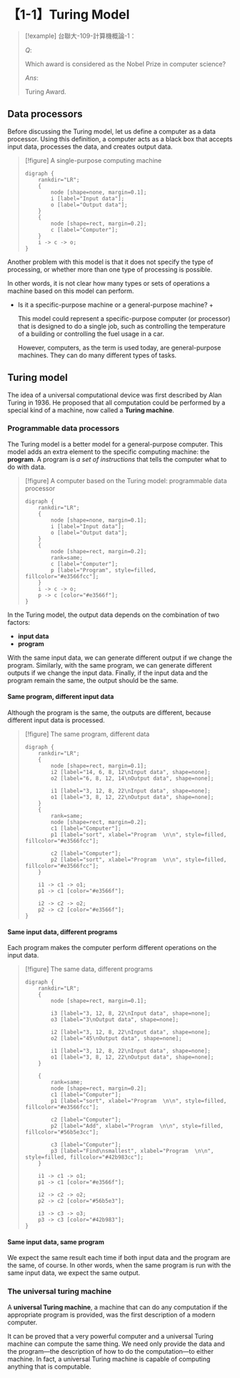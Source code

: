 # 【1-1】Turing Model

> [!example]
> 台聯大-109-計算機概論-1：
>
> $Q:$
>
> Which award is considered as the Nobel Prize in computer science?
>
> $Ans:$
>
> Turing Award.

## Data processors

Before discussing the Turing model, let us define a computer as a data processor. Using this definition, a computer acts as a black box that accepts input data, processes the data, and creates output data.

> [!figure]
> A single-purpose computing machine
>
> ```graphviz
> digraph {
>     rankdir="LR";
>     {
>         node [shape=none, margin=0.1];
>         i [label="Input data"];
>         o [label="Output data"];
>     }
>     {
>         node [shape=rect, margin=0.2];
>         c [label="Computer"];
>     }
>     i -> c -> o;
> }
> ```

Another problem with this model is that it does not specify the type of processing, or whether more than one type of processing is possible.

In other words, it is not clear how many types or sets of operations a machine based on this model can perform.  

+ Is it a specific-purpose machine or a general-purpose machine? +

    This model could represent a specific-purpose computer (or processor) that is designed to do a single job,
    such as controlling the temperature of a building or controlling the fuel usage in a car.

    However, computers, as the term is used today, are general-purpose machines. They can do many different types of tasks.

## Turing model

The idea of a universal computational device was first described by Alan Turing in 1936. He proposed that all computation could be performed by a special kind of a machine, now called a **Turing machine**.

### Programmable data processors

The Turing model is a better model for a general-purpose computer. This model adds an extra element to the specific computing machine: the **program**. A program is *a set of instructions* that tells the computer what to do with data.

> [!figure]
> A computer based on the Turing model: programmable data processor
>
> ```graphviz
> digraph {
>     rankdir="LR";
>     {
>         node [shape=none, margin=0.1];
>         i [label="Input data"];
>         o [label="Output data"];
>     }
>     {
>         node [shape=rect, margin=0.2];
>         rank=same;
>         c [label="Computer"];
>         p [label="Program", style=filled, fillcolor="#e3566fcc"];
>     }
>     i -> c -> o;
>     p -> c [color="#e3566f"];
> }
> ```

In the Turing model, the output data depends on the combination of two factors:

- **input data**
- **program**

With the same input data, we can generate different output if we change the program. Similarly, with the same program, we can generate different outputs if we change the input data. Finally, if the input data and the program remain the same, the output should be the same.

#### Same program, different input data

Although the program is the same, the outputs are different, because different input data is processed.

> [!figure]
> The same program, different data
>
> ```graphviz
> digraph {
>     rankdir="LR";
>     {
>         node [shape=rect, margin=0.1];
>         i2 [label="14, 6, 8, 12\nInput data", shape=none];
>         o2 [label="6, 8, 12, 14\nOutput data", shape=none];
>   
>         i1 [label="3, 12, 8, 22\nInput data", shape=none];
>         o1 [label="3, 8, 12, 22\nOutput data", shape=none];
>     }
>     {
>         rank=same;
>         node [shape=rect, margin=0.2];
>         c1 [label="Computer"];
>         p1 [label="sort", xlabel="Program  \n\n", style=filled, fillcolor="#e3566fcc"];
>   
>         c2 [label="Computer"];
>         p2 [label="sort", xlabel="Program  \n\n", style=filled, fillcolor="#e3566fcc"];
>     }
>   
>     i1 -> c1 -> o1;
>     p1 -> c1 [color="#e3566f"];
>   
>     i2 -> c2 -> o2;
>     p2 -> c2 [color="#e3566f"];
> }
> ```

#### Same input data, different programs

Each program makes the computer perform different operations on the input data.

> [!figure]
> The same data, different programs
>
> ```graphviz
> digraph {
>     rankdir="LR";
>     {
>         node [shape=rect, margin=0.1];
>   
>         i3 [label="3, 12, 8, 22\nInput data", shape=none];
>         o3 [label="3\nOutput data", shape=none];
>   
>         i2 [label="3, 12, 8, 22\nInput data", shape=none];
>         o2 [label="45\nOutput data", shape=none];
>   
>         i1 [label="3, 12, 8, 22\nInput data", shape=none];
>         o1 [label="3, 8, 12, 22\nOutput data", shape=none];
>     }
>   
>     {
>         rank=same;
>         node [shape=rect, margin=0.2];
>         c1 [label="Computer"];
>         p1 [label="sort", xlabel="Program  \n\n", style=filled, fillcolor="#e3566fcc"];
>   
>         c2 [label="Computer"];
>         p2 [label="Add", xlabel="Program  \n\n", style=filled, fillcolor="#56b5e3cc"];
>   
>         c3 [label="Computer"];
>         p3 [label="Find\nsmallest", xlabel="Program  \n\n", style=filled, fillcolor="#42b983cc"];
>     }
>   
>     i1 -> c1 -> o1;
>     p1 -> c1 [color="#e3566f"];
>   
>     i2 -> c2 -> o2;
>     p2 -> c2 [color="#56b5e3"];
>   
>     i3 -> c3 -> o3;
>     p3 -> c3 [color="#42b983"];
> }
> ```

#### Same input data, same program

We expect the same result each time if both input data and the program are the same, of course. In other words, when the same program is run with the same input data, we expect the same output.

### The universal turing machine

A **universal Turing machine**, a machine that can do any computation if the appropriate program is provided, was the first description of a modern computer.

It can be proved that a very powerful computer and a universal Turing machine can compute the same thing. We need only provide the data and the program—the description of how to do the computation—to either machine. In fact, a universal Turing machine is capable of computing anything that is computable.

